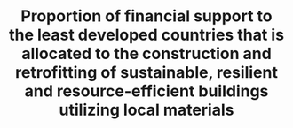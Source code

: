 ---
un_designated_tier: '3'
un_custodial_agency: UN  Habitat
target_id: 11.c
has_metadata: true
title: >-
  Proportion  of  financial  support  to  the  least  developed  countries  that  is  allocated  to  the  construction  and  retrofitting  of  sustainable,  resilient  and  resource-efficient  buildings  utilizing  local  materials
permalink: /11-c-1/
sdg_goal: 11
layout: indicator
indicator: 11.c.1
indicator_variable: null
graph: null
graph_type_description: null
graph_status_notes: unk
variable_description: null
variable_notes: null
rationale_interpretation: >-
  http://www.oecd.org/dac/stats/purposecodessectorclassification.htm)  and  urban  development  and  management  (code  43030)  subsectors  in  the  Least  Developed  Countries.  Data  expressed  in  US  dollars  at  the  average  annual  exchange  rate.
goal_meta_link: 'http://unstats.un.org/sdgs/files/metadata-compilation/Metadata-Goal-11.pdf'
goal_meta_link_page: 37
indicator_name: >-
  Proportion  of  financial  support  to  the  least  developed  countries  that  is  allocated  to  the  construction  and  retrofitting  of  sustainable,  resilient  and  resource-efficient  buildings  utilizing  local  materials
target: >-
  Support  least  developed  countries,  including  through  financial  and  technical  assistance,  in  building  sustainable  and  resilient  buildings  utilizing  local  materials.
indicator_definition: Total  net  official  development  assistance  (ODA
method_of_computation: >-
  http://www.oecd.org/dac/dac-glossary.htm#ODA)  to  the  construction  (purpose  code  32310
source_title: null
source_notes: null
published: true  

---
